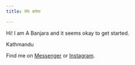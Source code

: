 ```yaml
---
title: मेराे बारेमा

---
```

Hi! I am A Banjara and it seems okay to get started.

Kathmandu

Find me on [Messenger](m.me/anojbanjara) or [Instagram](https://instagram.com/@august.pippinpaddleopsicopolis).